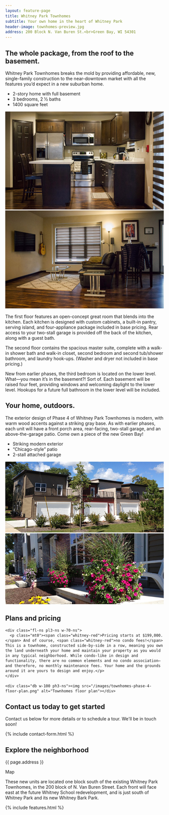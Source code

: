 ```yaml
---
layout: feature-page
title: Whitney Park Townhomes
subtitle: Your own home in the heart of Whitney Park
header-image: townhomes-preview.jpg
address: 200 Block N. Van Buren St.<br>Green Bay, WI 54301
---
```


<section class="mw7 ph3 center cf mb2 mt4">
  <h2 class="fl-ns w-30-ns pr3-ns mt0 whitney-red">The whole package, from the roof to the basement.</h2>

  <div class="fl-ns pl3-ns w-70-ns">
    <p class="mt0">Whitney Park Townhomes breaks the mold by providing affordable, new, single-family construction to the near-downtown market with all the features you’d expect in a new suburban home.</p>
  </div>
</section>

<ul class="mw8 center flex-ns list mt0 pl0 f3 tc">
  <li class="flex justify-center items-center card-alt w-third-ns bg-white whitney-red mh2 pa3">2-story home with full basement</li>
  <li class="flex justify-center items-center card-alt w-third-ns bg-white whitney-red mh2 pa3">3 bedrooms, 2 ½ baths</li>
  <li class="flex justify-center items-center card-alt w-third-ns bg-white whitney-red mh2 pa3">1400 square feet</li>
</ul>

<section class="mw8 center">
  <div class="card-container card-container-wide">
    <div class="mt0 card w-50-l">
      <div class="card-content">
        <img class="w-100" src="/images/townhomes-kitchen.jpg">
      </div>
    </div>
    <div class="card w-50-l">
      <div class="card-content">
        <img class="w-100" src="/images/townhomes-living-room.jpg">
      </div>
    </div>
  </div>
</section>

<section class="mw7 ph3 center">
  <p><span class="whitney-red">The first floor features an open-concept great room that blends into the kitchen.</span> Each kitchen is designed with custom cabinets, a built-in pantry, serving island, and four-appliance package included in base pricing. Rear access to your two-stall garage is provided off the back of the kitchen, along with a guest bath.</p>

  <p><span class="whitney-red">The second floor contains the spacious master suite, complete with a walk-in shower bath and walk-in closet</span>, second bedroom and second tub/shower bathroom, and laundry hook-ups. (Washer and dryer not included in base pricing.)</p>

  <p>New from earlier phases, the third bedroom is located on the lower level. What—you mean it’s in the basement?! Sort of. Each basement will be raised four feet, providing windows and welcoming daylight to the lower level. Hookups for a future full bathroom in the lower level will be included.</p>
</section>

<section class="mw7 ph3 center cf mb2 mt5">
  <h2 class="fl-ns w-30-ns pr3-ns mt0 whitney-red">Your home, outdoors.</h2>

  <div class="fl-ns pl3-ns w-70-ns">
    <p class="mt0">The exterior design of Phase 4 of Whitney Park Townhomes is modern, with warm wood accents against a striking gray base. <span class="whitney-red">As with earlier phases, each unit will have a front porch area, rear-facing, two-stall garage, and an above-the-garage patio.</span> Come own a piece of the new Green Bay!</p>
  </div>
</section>

<ul class="mw8 center flex-ns list pl0 f3 tc mt0">
  <li class="flex justify-center items-center card-alt w-third-ns bg-white whitney-red mh2 pa3">Striking modern exterior</li>
  <li class="flex justify-center items-center card-alt w-third-ns bg-white whitney-red mh2 pa3">“Chicago-style” patio</li>
  <li class="flex justify-center items-center card-alt w-third-ns bg-white whitney-red mh2 pa3">2-stall attached garage</li>
</ul>

<section class="mw8 center mb4">
  <div class="card-container card-container-reverse card-container-wide">
    <div class="card w-50-l">
      <div class="card-content">
        <img class="w-100" src="/images/townhomes-roof-garage.jpg">
      </div>
    </div>
    <div class="card w-50-l">
      <div class="card-content">
        <img class="w-100" src="/images/townhomes-entrance.jpg">
      </div>
    </div>
  </div>
</section>

<section class="pv4 mt5 mb2 cover" style="background-image: url('/images/background-3.jpg');">
  <div class="mw7 center ph3">
    <h2 class="fl-ns w-30-ns pr3-ns mt0 whitney-red">Plans and pricing</h2>

    <div class="fl-ns pl3-ns w-70-ns">
      <p class="mt0"><span class="whitney-red">Pricing starts at $199,000.</span> And of course, <span class="whitney-red">no condo fees!</span> This is a townhome, constructed side-by-side in a row, meaning you own the land underneath your home and maintain your property as you would in any typical neighborhood. While condo-like in design and functionality, there are no common elements and no condo association—and therefore, no monthly maintenance fees. Your home and the grounds around it are yours to design and enjoy.</p>
    </div>

    <div class="db w-100 ph3-ns"><img src="/images/townhomes-phase-4-floor-plan.png" alt="Townhomes floor plan"></div>
  </div>

</section>

<section class="mw6 pa3 center overflow-visible">
  <h2 class="mt0 f2 mw6 center tc mb3 whitney-red">Contact us today to get started</h2>
  <p>Contact us below for more details or to schedule a tour. We'll be in touch soon!</p>
  {% include contact-form.html %}
</section>

<div class="mt5 pv3 cover" style="background-image: url('/images/background-3.jpg');">
  <div class="mw9 center">
    <h2 class="whitney-red tc ph3 f2 brother">Explore the neighborhood</h2>
    <div class="flex-ns mw9 ph3 center mb4">
      <div class="flex justify-center items-center card-alt w-30-ns f4 bg-white whitney-red mh2-ns mb3 mb0-ns pa3"><p>{{ page.address }}</p></div>
      <div class="card-alt flex w-100 h5 bg-white items-center justify-center gray">Map</div>
    </div>
    <div class="mw6 center ph3">
      <p class="mt0">These new units are located one block south of the existing Whitney Park Townhomes, in the 200 block of N. Van Buren Street. Each front will face east at the future Whitney School redevelopment, and is just south of Whitney Park and its new Whitney Bark Park.</p>
    </div>
    {% include features.html %}
  </div>
</div>
